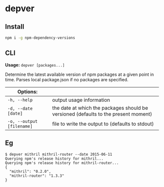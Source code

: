# depver

## Install

```sh
npm i -g npm-dependency-versions
```

## CLI

**Usage:** `depver [packages...]`

Determine the latest available version of npm packages at a given point in time. Parses local package.json if no packages are specified.

| Options: | |
|---|---|
| `-h, --help` | output usage information |
| `-d, --date [date]` | the date at which the packages should be versioned (defaults to the present moment) |
| `-o, --output [filename]` | file to write the output to (defaults to stdout) |

## Eg

```
$ depver mithril mithril-router --date 2015-06-11
Querying npm's release history for mithril...
Querying npm's release history for mithril-router...
{
  "mithril": "0.2.0",
  "mithril-router": "1.3.3"
}
```
